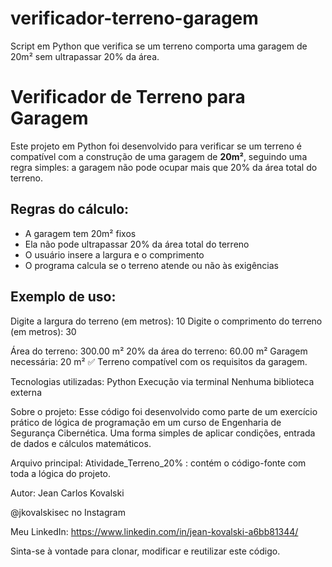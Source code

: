 # verificador-terreno-garagem
Script em Python que verifica se um terreno comporta uma garagem de 20m² sem ultrapassar 20% da área.
# Verificador de Terreno para Garagem 

Este projeto em Python foi desenvolvido para verificar se um terreno é compatível com a construção de uma garagem de **20m²**, seguindo uma regra simples: a garagem não pode ocupar mais que 20% da área total do terreno.

##  Regras do cálculo:
- A garagem tem 20m² fixos
- Ela não pode ultrapassar 20% da área total do terreno
- O usuário insere a largura e o comprimento
- O programa calcula se o terreno atende ou não às exigências

##  Exemplo de uso:
Digite a largura do terreno (em metros): 10
Digite o comprimento do terreno (em metros): 30

Área do terreno: 300.00 m²
20% da área do terreno: 60.00 m²
Garagem necessária: 20 m²
✅ Terreno compatível com os requisitos da garagem.

Tecnologias utilizadas:
Python 
Execução via terminal
Nenhuma biblioteca externa

Sobre o projeto:
Esse código foi desenvolvido como parte de um exercício prático de lógica de programação em um curso de Engenharia de Segurança Cibernética. Uma forma simples de aplicar condições, entrada de dados e cálculos matemáticos.

Arquivo principal:
Atividade_Terreno_20% : contém o código-fonte com toda a lógica do projeto.

Autor:
Jean Carlos Kovalski

@jkovalskisec no Instagram

Meu LinkedIn: https://www.linkedin.com/in/jean-kovalski-a6bb81344/

Sinta-se à vontade para clonar, modificar e reutilizar este código.
